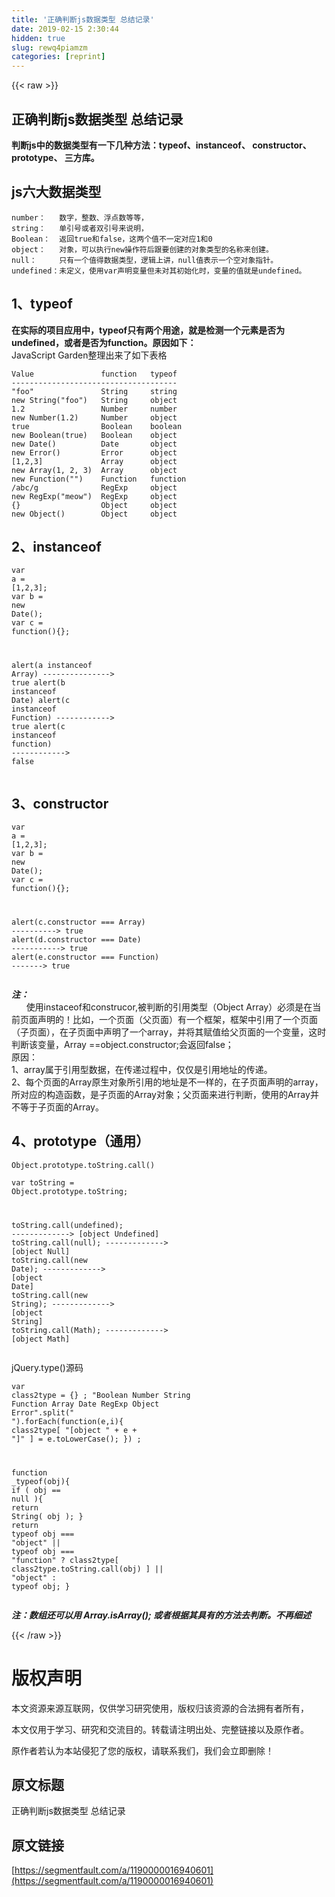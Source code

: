 ```yaml
---
title: '正确判断js数据类型 总结记录' 
date: 2019-02-15 2:30:44
hidden: true
slug: rewq4piamzm
categories: [reprint]
---
```


{{< raw >}}

                    
<h2 id="articleHeader0">正确判断js数据类型 总结记录</h2>
<p><strong>判断js中的数据类型有一下几种方法：typeof、instanceof、 constructor、 prototype、 三方库。</strong></p>
<h2 id="articleHeader1">js六大数据类型</h2>
<div class="widget-codetool" style="display:none;">
      <div class="widget-codetool--inner">
      <span class="selectCode code-tool" data-toggle="tooltip" data-placement="top" title="" data-original-title="全选"></span>
      <span type="button" class="copyCode code-tool" data-toggle="tooltip" data-placement="top" data-clipboard-text="number：   数字，整数、浮点数等等，
string：   单引号或者双引号来说明，
Boolean：  返回true和false，这两个值不一定对应1和0
object：   对象，可以执行new操作符后跟要创建的对象类型的名称来创建。
null：     只有一个值得数据类型，逻辑上讲，null值表示一个空对象指针。
undefined：未定义，使用var声明变量但未对其初始化时，变量的值就是undefined。
" title="" data-original-title="复制"></span>
      <span type="button" class="saveToNote code-tool" data-toggle="tooltip" data-placement="top" title="" data-original-title="放进笔记"></span>
      </div>
      </div><pre class="hljs typescript"><code><span class="hljs-built_in">number</span>：   数字，整数、浮点数等等，
<span class="hljs-built_in">string</span>：   单引号或者双引号来说明，
<span class="hljs-built_in">Boolean</span>：  返回<span class="hljs-literal">true</span>和<span class="hljs-literal">false</span>，这两个值不一定对应<span class="hljs-number">1</span>和<span class="hljs-number">0</span>
object：   对象，可以执行<span class="hljs-keyword">new</span>操作符后跟要创建的对象类型的名称来创建。
<span class="hljs-literal">null</span>：     只有一个值得数据类型，逻辑上讲，<span class="hljs-literal">null</span>值表示一个空对象指针。
<span class="hljs-literal">undefined</span>：未定义，使用<span class="hljs-keyword">var</span>声明变量但未对其初始化时，变量的值就是<span class="hljs-literal">undefined</span>。
</code></pre>
<h2 id="articleHeader2">1、typeof</h2>
<p><strong>在实际的项目应用中，typeof只有两个用途，就是检测一个元素是否为undefined，或者是否为function。原因如下：</strong><br>JavaScript Garden整理出来了如下表格</p>
<div class="widget-codetool" style="display:none;">
      <div class="widget-codetool--inner">
      <span class="selectCode code-tool" data-toggle="tooltip" data-placement="top" title="" data-original-title="全选"></span>
      <span type="button" class="copyCode code-tool" data-toggle="tooltip" data-placement="top" data-clipboard-text="Value               function   typeof
-------------------------------------
&quot;foo&quot;               String     string
new String(&quot;foo&quot;)   String     object
1.2                 Number     number
new Number(1.2)     Number     object
true                Boolean    boolean
new Boolean(true)   Boolean    object
new Date()          Date       object
new Error()         Error      object
[1,2,3]             Array      object
new Array(1, 2, 3)  Array      object
new Function(&quot;&quot;)    Function   function
/abc/g              RegExp     object
new RegExp(&quot;meow&quot;)  RegExp     object
{}                  Object     object
new Object()        Object     object " title="" data-original-title="复制"></span>
      <span type="button" class="saveToNote code-tool" data-toggle="tooltip" data-placement="top" title="" data-original-title="放进笔记"></span>
      </div>
      </div><pre class="hljs scala"><code><span class="hljs-type">Value</span>               function   typeof
-------------------------------------
<span class="hljs-string">"foo"</span>               <span class="hljs-type">String</span>     string
<span class="hljs-keyword">new</span> <span class="hljs-type">String</span>(<span class="hljs-string">"foo"</span>)   <span class="hljs-type">String</span>     <span class="hljs-class"><span class="hljs-keyword">object</span></span>
<span class="hljs-number">1.2</span>                 <span class="hljs-type">Number</span>     number
<span class="hljs-keyword">new</span> <span class="hljs-type">Number</span>(<span class="hljs-number">1.2</span>)     <span class="hljs-type">Number</span>     <span class="hljs-class"><span class="hljs-keyword">object</span></span>
<span class="hljs-literal">true</span>                <span class="hljs-type">Boolean</span>    boolean
<span class="hljs-keyword">new</span> <span class="hljs-type">Boolean</span>(<span class="hljs-literal">true</span>)   <span class="hljs-type">Boolean</span>    <span class="hljs-class"><span class="hljs-keyword">object</span></span>
<span class="hljs-keyword">new</span> <span class="hljs-type">Date</span>()          <span class="hljs-type">Date</span>       <span class="hljs-class"><span class="hljs-keyword">object</span></span>
<span class="hljs-keyword">new</span> <span class="hljs-type">Error</span>()         <span class="hljs-type">Error</span>      <span class="hljs-class"><span class="hljs-keyword">object</span></span>
[<span class="hljs-number">1</span>,<span class="hljs-number">2</span>,<span class="hljs-number">3</span>]             <span class="hljs-type">Array</span>      <span class="hljs-class"><span class="hljs-keyword">object</span></span>
<span class="hljs-keyword">new</span> <span class="hljs-type">Array</span>(<span class="hljs-number">1</span>, <span class="hljs-number">2</span>, <span class="hljs-number">3</span>)  <span class="hljs-type">Array</span>      <span class="hljs-class"><span class="hljs-keyword">object</span></span>
<span class="hljs-keyword">new</span> <span class="hljs-type">Function</span>(<span class="hljs-string">""</span>)    <span class="hljs-type">Function</span>   function
/abc/g              <span class="hljs-type">RegExp</span>     <span class="hljs-class"><span class="hljs-keyword">object</span></span>
<span class="hljs-keyword">new</span> <span class="hljs-type">RegExp</span>(<span class="hljs-string">"meow"</span>)  <span class="hljs-type">RegExp</span>     <span class="hljs-class"><span class="hljs-keyword">object</span></span>
{}                  <span class="hljs-type">Object</span>     <span class="hljs-class"><span class="hljs-keyword">object</span></span>
<span class="hljs-keyword">new</span> <span class="hljs-type">Object</span>()        <span class="hljs-type">Object</span>     <span class="hljs-class"><span class="hljs-keyword">object</span> </span></code></pre>
<h2 id="articleHeader3">2、instanceof</h2>
<div class="widget-codetool" style="display:none;">
      <div class="widget-codetool--inner">
      <span class="selectCode code-tool" data-toggle="tooltip" data-placement="top" title="" data-original-title="全选"></span>
      <span type="button" class="copyCode code-tool" data-toggle="tooltip" data-placement="top" data-clipboard-text="var a = [1,2,3];
var b = new Date();
var c = function(){};

alert(a instanceof Array) ---------------> true
alert(b instanceof Date) 
alert(c instanceof Function) ------------> true
alert(c instanceof function) ------------> false" title="" data-original-title="复制"></span>
      <span type="button" class="saveToNote code-tool" data-toggle="tooltip" data-placement="top" title="" data-original-title="放进笔记"></span>
      </div>
      </div><pre class="hljs javascript"><code><span class="hljs-keyword">var</span> a = [<span class="hljs-number">1</span>,<span class="hljs-number">2</span>,<span class="hljs-number">3</span>];
<span class="hljs-keyword">var</span> b = <span class="hljs-keyword">new</span> <span class="hljs-built_in">Date</span>();
<span class="hljs-keyword">var</span> c = <span class="hljs-function"><span class="hljs-keyword">function</span>(<span class="hljs-params"></span>)</span>{};

alert(a <span class="hljs-keyword">instanceof</span> <span class="hljs-built_in">Array</span>) ---------------&gt; <span class="hljs-literal">true</span>
alert(b <span class="hljs-keyword">instanceof</span> <span class="hljs-built_in">Date</span>) 
alert(c <span class="hljs-keyword">instanceof</span> <span class="hljs-built_in">Function</span>) ------------&gt; <span class="hljs-literal">true</span>
alert(c <span class="hljs-keyword">instanceof</span> <span class="hljs-function"><span class="hljs-keyword">function</span>) ------------&gt; <span class="hljs-title">false</span></span></code></pre>
<h2 id="articleHeader4">3、constructor</h2>
<div class="widget-codetool" style="display:none;">
      <div class="widget-codetool--inner">
      <span class="selectCode code-tool" data-toggle="tooltip" data-placement="top" title="" data-original-title="全选"></span>
      <span type="button" class="copyCode code-tool" data-toggle="tooltip" data-placement="top" data-clipboard-text="var a = [1,2,3];
var b = new Date();
var c = function(){};

alert(c.constructor === Array) ----------> true
alert(d.constructor === Date) -----------> true
alert(e.constructor === Function) -------> true" title="" data-original-title="复制"></span>
      <span type="button" class="saveToNote code-tool" data-toggle="tooltip" data-placement="top" title="" data-original-title="放进笔记"></span>
      </div>
      </div><pre class="hljs javascript"><code><span class="hljs-keyword">var</span> a = [<span class="hljs-number">1</span>,<span class="hljs-number">2</span>,<span class="hljs-number">3</span>];
<span class="hljs-keyword">var</span> b = <span class="hljs-keyword">new</span> <span class="hljs-built_in">Date</span>();
<span class="hljs-keyword">var</span> c = <span class="hljs-function"><span class="hljs-keyword">function</span>(<span class="hljs-params"></span>)</span>{};

alert(c.constructor === <span class="hljs-built_in">Array</span>) ----------&gt; <span class="hljs-literal">true</span>
alert(d.constructor === <span class="hljs-built_in">Date</span>) -----------&gt; <span class="hljs-literal">true</span>
alert(e.constructor === <span class="hljs-built_in">Function</span>) -------&gt; <span class="hljs-literal">true</span></code></pre>
<p><strong><em>注：</em></strong><br>&nbsp; &nbsp; &nbsp; 使用instaceof和construcor,被判断的引用类型（Object Array）必须是在当前页面声明的！比如，一个页面（父页面）有一个框架，框架中引用了一个页面（子页面），在子页面中声明了一个array，并将其赋值给父页面的一个变量，这时判断该变量，Array ==object.constructor;会返回false；<br>原因：<br>1、array属于引用型数据，在传递过程中，仅仅是引用地址的传递。<br>2、每个页面的Array原生对象所引用的地址是不一样的，在子页面声明的array，所对应的构造函数，是子页面的Array对象；父页面来进行判断，使用的Array并不等于子页面的Array。</p>
<h2 id="articleHeader5">4、prototype（通用）</h2>
<div class="widget-codetool" style="display:none;">
      <div class="widget-codetool--inner">
      <span class="selectCode code-tool" data-toggle="tooltip" data-placement="top" title="" data-original-title="全选"></span>
      <span type="button" class="copyCode code-tool" data-toggle="tooltip" data-placement="top" data-clipboard-text="Object.prototype.toString.call()" title="" data-original-title="复制"></span>
      <span type="button" class="saveToNote code-tool" data-toggle="tooltip" data-placement="top" title="" data-original-title="放进笔记"></span>
      </div>
      </div><pre class="hljs stylus"><code style="word-break: break-word; white-space: initial;">Object<span class="hljs-selector-class">.prototype</span><span class="hljs-selector-class">.toString</span><span class="hljs-selector-class">.call</span>()</code></pre>
<div class="widget-codetool" style="display:none;">
      <div class="widget-codetool--inner">
      <span class="selectCode code-tool" data-toggle="tooltip" data-placement="top" title="" data-original-title="全选"></span>
      <span type="button" class="copyCode code-tool" data-toggle="tooltip" data-placement="top" data-clipboard-text="var toString = Object.prototype.toString;

toString.call(undefined);  -------------> [object Undefined]
toString.call(null);       -------------> [object Null]
toString.call(new Date);   -------------> [object Date]
toString.call(new String); -------------> [object String]
toString.call(Math);       -------------> [object Math]" title="" data-original-title="复制"></span>
      <span type="button" class="saveToNote code-tool" data-toggle="tooltip" data-placement="top" title="" data-original-title="放进笔记"></span>
      </div>
      </div><pre class="hljs vbnet"><code>var toString = <span class="hljs-built_in">Object</span>.prototype.toString;

toString.<span class="hljs-keyword">call</span>(undefined);  -------------&gt; [<span class="hljs-built_in">object</span> Undefined]
toString.<span class="hljs-keyword">call</span>(null);       -------------&gt; [<span class="hljs-built_in">object</span> Null]
toString.<span class="hljs-keyword">call</span>(<span class="hljs-keyword">new</span> <span class="hljs-built_in">Date</span>);   -------------&gt; [<span class="hljs-built_in">object</span> <span class="hljs-built_in">Date</span>]
toString.<span class="hljs-keyword">call</span>(<span class="hljs-keyword">new</span> <span class="hljs-built_in">String</span>); -------------&gt; [<span class="hljs-built_in">object</span> <span class="hljs-built_in">String</span>]
toString.<span class="hljs-keyword">call</span>(Math);       -------------&gt; [<span class="hljs-built_in">object</span> Math]</code></pre>
<p>jQuery.type()源码</p>
<div class="widget-codetool" style="display:none;">
      <div class="widget-codetool--inner">
      <span class="selectCode code-tool" data-toggle="tooltip" data-placement="top" title="" data-original-title="全选"></span>
      <span type="button" class="copyCode code-tool" data-toggle="tooltip" data-placement="top" data-clipboard-text="var class2type = {} ;
&quot;Boolean Number String Function Array Date RegExp Object Error&quot;.split(&quot; &quot;).forEach(function(e,i){
    class2type[ &quot;[object &quot; + e + &quot;]&quot; ] = e.toLowerCase();
}) ;

function _typeof(obj){
    if ( obj == null ){
        return String( obj );
    }
    return typeof obj === &quot;object&quot; || typeof obj === &quot;function&quot; ?
        class2type[ class2type.toString.call(obj) ] || &quot;object&quot; :
        typeof obj;
}" title="" data-original-title="复制"></span>
      <span type="button" class="saveToNote code-tool" data-toggle="tooltip" data-placement="top" title="" data-original-title="放进笔记"></span>
      </div>
      </div><pre class="hljs javascript"><code><span class="hljs-keyword">var</span> class2type = {} ;
<span class="hljs-string">"Boolean Number String Function Array Date RegExp Object Error"</span>.split(<span class="hljs-string">" "</span>).forEach(<span class="hljs-function"><span class="hljs-keyword">function</span>(<span class="hljs-params">e,i</span>)</span>{
    class2type[ <span class="hljs-string">"[object "</span> + e + <span class="hljs-string">"]"</span> ] = e.toLowerCase();
}) ;

<span class="hljs-function"><span class="hljs-keyword">function</span> <span class="hljs-title">_typeof</span>(<span class="hljs-params">obj</span>)</span>{
    <span class="hljs-keyword">if</span> ( obj == <span class="hljs-literal">null</span> ){
        <span class="hljs-keyword">return</span> <span class="hljs-built_in">String</span>( obj );
    }
    <span class="hljs-keyword">return</span> <span class="hljs-keyword">typeof</span> obj === <span class="hljs-string">"object"</span> || <span class="hljs-keyword">typeof</span> obj === <span class="hljs-string">"function"</span> ?
        class2type[ class2type.toString.call(obj) ] || <span class="hljs-string">"object"</span> :
        <span class="hljs-keyword">typeof</span> obj;
}</code></pre>
<p><strong><em>注：数组还可以用 Array.isArray(); 或者根据其具有的方法去判断。不再细述</em></strong></p>

                
{{< /raw >}}

# 版权声明
本文资源来源互联网，仅供学习研究使用，版权归该资源的合法拥有者所有，

本文仅用于学习、研究和交流目的。转载请注明出处、完整链接以及原作者。

原作者若认为本站侵犯了您的版权，请联系我们，我们会立即删除！

## 原文标题
正确判断js数据类型 总结记录

## 原文链接
[https://segmentfault.com/a/1190000016940601](https://segmentfault.com/a/1190000016940601)


